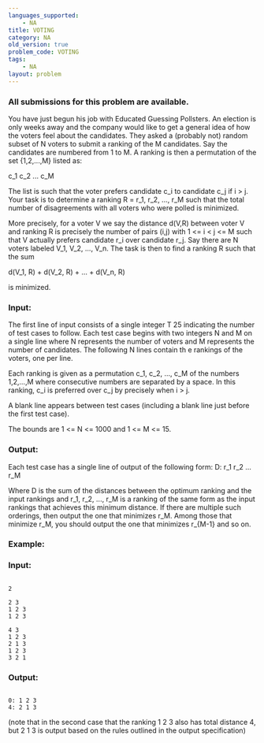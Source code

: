 ```yaml
---
languages_supported:
    - NA
title: VOTING
category: NA
old_version: true
problem_code: VOTING
tags:
    - NA
layout: problem
---
```

###  All submissions for this problem are available. 

You have just begun his job with Educated Guessing Pollsters. An election is only weeks away and the company would like to get a general idea of how the voters feel about the candidates. They asked a (probably not) random subset of N voters to submit a ranking of the M candidates. Say the candidates are numbered from 1 to M. A ranking is then a permutation of the set {1,2,...,M} listed as:

c\_1 c\_2 ... c\_M

The list is such that the voter prefers candidate c\_i to candidate c\_j if i > j. Your task is to determine a ranking R = r\_1, r\_2, ..., r\_M such that the total number of disagreements with all voters who were polled is minimized.

More precisely, for a voter V we say the distance d(V,R) between voter V and ranking R is precisely the number of pairs (i,j) with 1 <= i < j <= M such that V actually prefers candidate r\_i over candidate r\_j. Say there are N voters labeled V\_1, V\_2, ..., V\_n. The task is then to find a ranking R such that the sum

d(V\_1, R) + d(V\_2, R) + ... + d(V\_n, R)

is minimized.

### Input:

The first line of input consists of a single integer T 25 indicating the number of test cases to follow. Each test case begins with two integers N and M on a single line where N represents the number of voters and M represents the number of candidates. The following N lines contain th e rankings of the voters, one per line.

Each ranking is given as a permutation c\_1, c\_2, ..., c\_M of the numbers 1,2,...,M where consecutive numbers are separated by a space. In this ranking, c\_i is preferred over c\_j by precisely when i > j.

A blank line appears between test cases (including a blank line just before the first test case).

The bounds are 1 <= N <= 1000 and 1 <= M <= 15.

### Output:

Each test case has a single line of output of the following form: D: r\_1 r\_2 ... r\_M

Where D is the sum of the distances between the optimum ranking and the input rankings and r\_1, r\_2, ..., r\_M is a ranking of the same form as the input rankings that achieves this minimum distance. If there are multiple such orderings, then output the one that minimizes r\_M. Among those that minimize r\_M, you should output the one that minimizes r\_{M-1} and so on.

### Example:

### Input:

```

2

2 3
1 2 3
1 2 3

4 3
1 2 3
2 1 3
1 2 3
3 2 1

```
### Output:

```

0: 1 2 3
4: 2 1 3

```
(note that in the second case that the ranking 1 2 3 also has total distance 4, but 2 1 3 is output based on the rules outlined in the output specification)